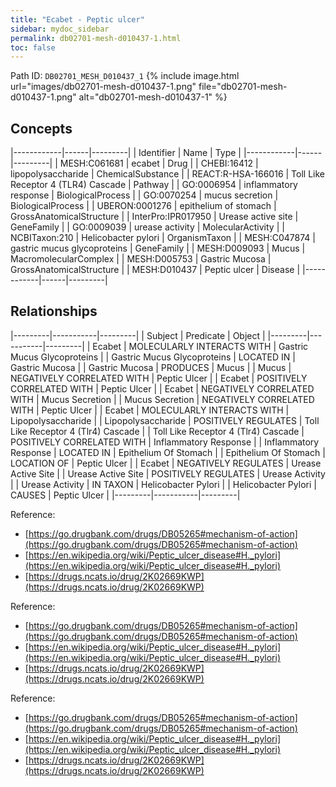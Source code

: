 ```yaml
---
title: "Ecabet - Peptic ulcer"
sidebar: mydoc_sidebar
permalink: db02701-mesh-d010437-1.html
toc: false 
---
```



Path ID: `DB02701_MESH_D010437_1`
{% include image.html url="images/db02701-mesh-d010437-1.png" file="db02701-mesh-d010437-1.png" alt="db02701-mesh-d010437-1" %}

## Concepts

|------------|------|---------|
| Identifier | Name | Type    |
|------------|------|---------|
| MESH:C061681 | ecabet | Drug |
| CHEBI:16412 | lipopolysaccharide | ChemicalSubstance |
| REACT:R-HSA-166016 | Toll Like Receptor 4 (TLR4) Cascade | Pathway |
| GO:0006954 | inflammatory response | BiologicalProcess |
| GO:0070254 | mucus secretion | BiologicalProcess |
| UBERON:0001276 | epithelium of stomach | GrossAnatomicalStructure |
| InterPro:IPR017950 | Urease active site | GeneFamily |
| GO:0009039 | urease activity | MolecularActivity |
| NCBITaxon:210 | Helicobacter pylori | OrganismTaxon |
| MESH:C047874 | gastric mucus glycoproteins | GeneFamily |
| MESH:D009093 | Mucus | MacromolecularComplex |
| MESH:D005753 | Gastric Mucosa | GrossAnatomicalStructure |
| MESH:D010437 | Peptic ulcer | Disease |
|------------|------|---------|

## Relationships

|---------|-----------|---------|
| Subject | Predicate | Object  |
|---------|-----------|---------|
| Ecabet | MOLECULARLY INTERACTS WITH | Gastric Mucus Glycoproteins |
| Gastric Mucus Glycoproteins | LOCATED IN | Gastric Mucosa |
| Gastric Mucosa | PRODUCES | Mucus |
| Mucus | NEGATIVELY CORRELATED WITH | Peptic Ulcer |
| Ecabet | POSITIVELY CORRELATED WITH | Peptic Ulcer |
| Ecabet | NEGATIVELY CORRELATED WITH | Mucus Secretion |
| Mucus Secretion | NEGATIVELY CORRELATED WITH | Peptic Ulcer |
| Ecabet | MOLECULARLY INTERACTS WITH | Lipopolysaccharide |
| Lipopolysaccharide | POSITIVELY REGULATES | Toll Like Receptor 4 (Tlr4) Cascade |
| Toll Like Receptor 4 (Tlr4) Cascade | POSITIVELY CORRELATED WITH | Inflammatory Response |
| Inflammatory Response | LOCATED IN | Epithelium Of Stomach |
| Epithelium Of Stomach | LOCATION OF | Peptic Ulcer |
| Ecabet | NEGATIVELY REGULATES | Urease Active Site |
| Urease Active Site | POSITIVELY REGULATES | Urease Activity |
| Urease Activity | IN TAXON | Helicobacter Pylori |
| Helicobacter Pylori | CAUSES | Peptic Ulcer |
|---------|-----------|---------|

Reference: 
  - [https://go.drugbank.com/drugs/DB05265#mechanism-of-action](https://go.drugbank.com/drugs/DB05265#mechanism-of-action)
  - [https://en.wikipedia.org/wiki/Peptic_ulcer_disease#H._pylori](https://en.wikipedia.org/wiki/Peptic_ulcer_disease#H._pylori)
  - [https://drugs.ncats.io/drug/2K02669KWP](https://drugs.ncats.io/drug/2K02669KWP)

Reference: 
  - [https://go.drugbank.com/drugs/DB05265#mechanism-of-action](https://go.drugbank.com/drugs/DB05265#mechanism-of-action)
  - [https://en.wikipedia.org/wiki/Peptic_ulcer_disease#H._pylori](https://en.wikipedia.org/wiki/Peptic_ulcer_disease#H._pylori)
  - [https://drugs.ncats.io/drug/2K02669KWP](https://drugs.ncats.io/drug/2K02669KWP)

Reference: 
  - [https://go.drugbank.com/drugs/DB05265#mechanism-of-action](https://go.drugbank.com/drugs/DB05265#mechanism-of-action)
  - [https://en.wikipedia.org/wiki/Peptic_ulcer_disease#H._pylori](https://en.wikipedia.org/wiki/Peptic_ulcer_disease#H._pylori)
  - [https://drugs.ncats.io/drug/2K02669KWP](https://drugs.ncats.io/drug/2K02669KWP)
